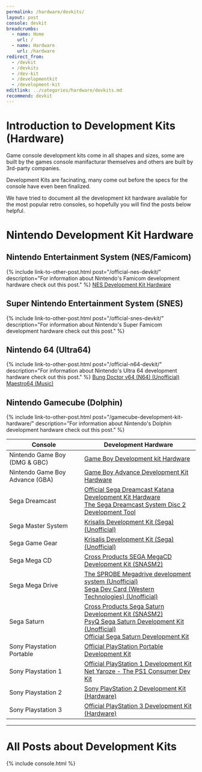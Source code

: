 ```yaml
---
permalink: /hardware/devkits/
layout: post
console: devkit
breadcrumbs:
  - name: Home
    url: /
  - name: Hardware
    url: /hardware
redirect_from:
  - /devkit
  - /devkits
  - /dev-kit
  - /developmentkit
  - /development-kit
editlink: ../categories/hardware/devkits.md
recommend: devkit
---
```


# Introduction to Development Kits (Hardware)
Game console development kits come in all shapes and sizes, some are built by the games console manifacturar themselves and others are built by 3rd-party companies.

Development Kits are facinating, many come out before the specs for the console have even been finalized. 

We have tried to document all the development kit hardware available for the most popular retro consoles, so hopefully you will find the posts below helpful.

# Nintendo Development Kit Hardware

## Nintendo Entertainment System (NES/Famicom)
{% include link-to-other-post.html post="/official-nes-devkit/" description="For information about Nintendo's Famicom development hardware check out this post." %}
[NES Development Kit Hardware](https://www.retroreversing.com)

## Super Nintendo Entertainment System (SNES)
{% include link-to-other-post.html post="/official-snes-devkit/" description="For information about Nintendo's Super Famicom development hardware check out this post." %}

## Nintendo 64 (Ultra64)
{% include link-to-other-post.html post="/official-n64-devkit/" description="For information about Nintendo's Ultra 64 development hardware check out this post." %}
[Bung Doctor v64 (N64) (Unofficial)](https://www.retroreversing.com/Bung-Doctor-v64/)
[Maestro64 (Music)](https://www.retroreversing.com/maestro64/) 

## Nintendo Gamecube (Dolphin)
{% include link-to-other-post.html post="/gamecube-development-kit-hardware/" description="For information about Nintendo's Dolphin development hardware check out this post." %}

Console | Development Hardware
---|---
Nintendo Game Boy (DMG & GBC) | [Game Boy Development kit Hardware](https://www.retroreversing.com/gameboy-development-kit-hardware/)
Nintendo Game Boy Advance (GBA) | [Game Boy Advance Development Kit Hardware](https://www.retroreversing.com/game-boy-advance-development-kit/)
Sega Dreamcast | [Official Sega Dreamcast Katana Development Kit Hardware](https://www.retroreversing.com/Sega-Dreamcast-Katana-Development-Kit) <br /> [The Sega Dreamcast System Disc 2 Development Tool](https://www.retroreversing.com/Sega-Dreamcast-System-Disc-2)
Sega Master System | [Krisalis Development Kit (Sega) (Unofficial)](https://www.retroreversing.com/krisalis-development-kit-(sega)/)
Sega Game Gear | [Krisalis Development Kit (Sega) (Unofficial)](https://www.retroreversing.com/krisalis-development-kit-(sega)/)
Sega Mega CD | [Cross Products SEGA MegaCD Development Kit (SNASM2)](https://www.retroreversing.com/snasm2-cross-products)
Sega Mega Drive | [The SPROBE Megadrive development system (Unofficial)](https://www.retroreversing.com/sprobe-megadrive/) <br /> [Sega Dev Card (Western Technologies) (Unofficial)](https://www.retroreversing.com/sega-dev-card)
Sega Saturn | [Cross Products Sega Saturn Development Kit (SNASM2)](https://www.retroreversing.com/snasm2-sega-saturn/) <br /> [PsyQ Sega Saturn Development Kit (Unofficial)](https://www.retroreversing.com/psyq-sega-saturn/) <br /> [Official Sega Saturn Development Kit](https://www.retroreversing.com/sega-saturn-programming-box/)
Sony Playstation Portable | [Official PlayStation Portable Development Kit](https://www.retroreversing.com/official-psp-devkit)
Sony Playstation 1 | [Official PlayStation 1 Development Kit](https://www.retroreversing.com/official-playStation-devkit) <br /> [Net Yaroze - The PS1 Consumer Dev Kit](https://www.retroreversing.com/net-yaroze)
Sony Playstation 2 | [Sony PlayStation 2 Development Kit (Hardware)](https://www.retroreversing.com/playstation-2-development-hardware)
Sony Playstation 3 | [Official PlayStation 3 Development Kit (Hardware)](https://www.retroreversing.com/official-playStation3-devkit)

---
# All Posts about Development Kits

<div>
{% include console.html %}
</div>
